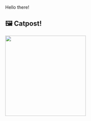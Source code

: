 Hello there!



## 🖼️ Catpost!

<sub>
    <img src="https://cdn2.thecatapi.com/images/MTkyNTIwMA.jpg" height="256">
</sub>

